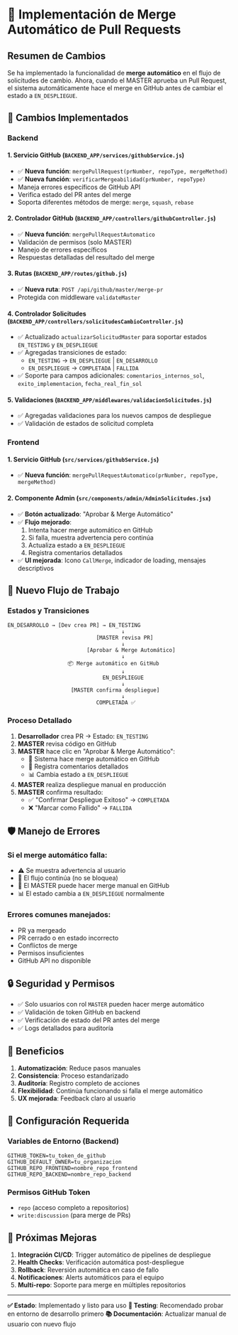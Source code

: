 # 🚀 Implementación de Merge Automático de Pull Requests

## Resumen de Cambios

Se ha implementado la funcionalidad de **merge automático** en el flujo de solicitudes de cambio. Ahora, cuando el MASTER aprueba un Pull Request, el sistema automáticamente hace el merge en GitHub antes de cambiar el estado a `EN_DESPLIEGUE`.

## 🔧 Cambios Implementados

### Backend

#### 1. Servicio GitHub (`BACKEND_APP/services/githubService.js`)
- ✅ **Nueva función**: `mergePullRequest(prNumber, repoType, mergeMethod)`
- ✅ **Nueva función**: `verificarMergeabilidad(prNumber, repoType)`
- Maneja errores específicos de GitHub API
- Verifica estado del PR antes del merge
- Soporta diferentes métodos de merge: `merge`, `squash`, `rebase`

#### 2. Controlador GitHub (`BACKEND_APP/controllers/githubController.js`)
- ✅ **Nueva función**: `mergePullRequestAutomatico`
- Validación de permisos (solo MASTER)
- Manejo de errores específicos
- Respuestas detalladas del resultado del merge

#### 3. Rutas (`BACKEND_APP/routes/github.js`)
- ✅ **Nueva ruta**: `POST /api/github/master/merge-pr`
- Protegida con middleware `validateMaster`

#### 4. Controlador Solicitudes (`BACKEND_APP/controllers/solicitudesCambioController.js`)
- ✅ Actualizado `actualizarSolicitudMaster` para soportar estados `EN_TESTING` y `EN_DESPLIEGUE`
- ✅ Agregadas transiciones de estado:
  - `EN_TESTING` → `EN_DESPLIEGUE` | `EN_DESARROLLO`
  - `EN_DESPLIEGUE` → `COMPLETADA` | `FALLIDA`
- ✅ Soporte para campos adicionales: `comentarios_internos_sol`, `exito_implementacion`, `fecha_real_fin_sol`

#### 5. Validaciones (`BACKEND_APP/middlewares/validacionSolicitudes.js`)
- ✅ Agregadas validaciones para los nuevos campos de despliegue
- ✅ Validación de estados de solicitud completa

### Frontend

#### 1. Servicio GitHub (`src/services/githubService.js`)
- ✅ **Nueva función**: `mergePullRequestAutomatico(prNumber, repoType, mergeMethod)`

#### 2. Componente Admin (`src/components/admin/AdminSolicitudes.jsx`)
- ✅ **Botón actualizado**: "Aprobar & Merge Automático" 
- ✅ **Flujo mejorado**: 
  1. Intenta hacer merge automático en GitHub
  2. Si falla, muestra advertencia pero continúa
  3. Actualiza estado a `EN_DESPLIEGUE`
  4. Registra comentarios detallados
- ✅ **UI mejorada**: Icono `CallMerge`, indicador de loading, mensajes descriptivos

## 🔄 Nuevo Flujo de Trabajo

### Estados y Transiciones
```
EN_DESARROLLO → [Dev crea PR] → EN_TESTING 
                                    ↓
                            [MASTER revisa PR]
                                    ↓
                         [Aprobar & Merge Automático]
                                    ↓
                   📦 Merge automático en GitHub
                                    ↓
                              EN_DESPLIEGUE
                                    ↓
                    [MASTER confirma despliegue]
                                    ↓
                            COMPLETADA ✅
```

### Proceso Detallado

1. **Desarrollador** crea PR → Estado: `EN_TESTING`
2. **MASTER** revisa código en GitHub
3. **MASTER** hace clic en "Aprobar & Merge Automático":
   - 🔄 Sistema hace merge automático en GitHub
   - 📝 Registra comentarios detallados
   - 📊 Cambia estado a `EN_DESPLIEGUE`
4. **MASTER** realiza despliegue manual en producción
5. **MASTER** confirma resultado:
   - ✅ "Confirmar Despliegue Exitoso" → `COMPLETADA`
   - ❌ "Marcar como Fallido" → `FALLIDA`

## 🛡️ Manejo de Errores

### Si el merge automático falla:
- ⚠️ Se muestra advertencia al usuario
- 🔄 El flujo continúa (no se bloquea)
- 📝 El MASTER puede hacer merge manual en GitHub
- 📊 El estado cambia a `EN_DESPLIEGUE` normalmente

### Errores comunes manejados:
- PR ya mergeado
- PR cerrado o en estado incorrecto
- Conflictos de merge
- Permisos insuficientes
- GitHub API no disponible

## 🔒 Seguridad y Permisos

- ✅ Solo usuarios con rol `MASTER` pueden hacer merge automático
- ✅ Validación de token GitHub en backend
- ✅ Verificación de estado del PR antes del merge
- ✅ Logs detallados para auditoría

## 🎯 Beneficios

1. **Automatización**: Reduce pasos manuales
2. **Consistencia**: Proceso estandarizado
3. **Auditoría**: Registro completo de acciones
4. **Flexibilidad**: Continúa funcionando si falla el merge automático
5. **UX mejorada**: Feedback claro al usuario

## 🔧 Configuración Requerida

### Variables de Entorno (Backend)
```env
GITHUB_TOKEN=tu_token_de_github
GITHUB_DEFAULT_OWNER=tu_organizacion
GITHUB_REPO_FRONTEND=nombre_repo_frontend
GITHUB_REPO_BACKEND=nombre_repo_backend
```

### Permisos GitHub Token
- `repo` (acceso completo a repositorios)
- `write:discussion` (para merge de PRs)

## 🚀 Próximas Mejoras

1. **Integración CI/CD**: Trigger automático de pipelines de despliegue
2. **Health Checks**: Verificación automática post-despliegue
3. **Rollback**: Reversión automática en caso de fallo
4. **Notificaciones**: Alerts automáticos para el equipo
5. **Multi-repo**: Soporte para merge en múltiples repositorios

---

**✅ Estado**: Implementado y listo para uso
**🧪 Testing**: Recomendado probar en entorno de desarrollo primero
**📚 Documentación**: Actualizar manual de usuario con nuevo flujo 